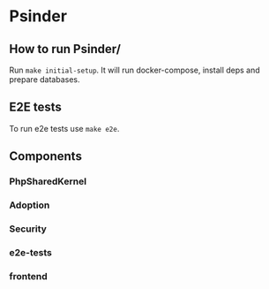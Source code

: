 # Psinder

## How to run Psinder/
Run `make initial-setup`. It will run docker-compose, install deps and prepare databases.

## E2E tests
To run e2e tests use `make e2e`.
 
## Components
### PhpSharedKernel

### Adoption
### Security
### e2e-tests
### frontend